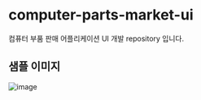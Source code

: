 # computer-parts-market-ui
컴퓨터 부품 판매 어플리케이션 UI 개발 repository 입니다.

## 샘플 이미지 
![image](https://github.com/Curry4182/computer-parts-market-ui/assets/29273437/aad3b822-f146-498f-892a-380a36024bc5)
